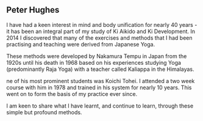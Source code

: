 ## Peter Hughes

I have had a keen interest in mind and body unification for nearly 40 years - it has been an integral part of my study of Ki Aikido and Ki Development. In 2014 I discovered that many of the exercises and methods that I had been practising and teaching were derived from Japanese Yoga.

These methods were developed by Nakamura Tempu in Japan from the 1920s until his death in 1968 based on his experiences studying Yoga (predominantly Raja Yoga) with a teacher called Kaliappa in the Himalayas.

ne of his most prominent students was Koichi Tohei. I attended a two week course with him in 1978 and trained in his system for nearly 10 years. This went on to form the basis of my practice ever since.

I am keen to share what I have learnt, and continue to learn, through these simple but profound methods.